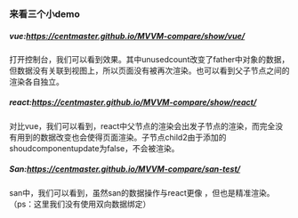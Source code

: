 ### 来看三个小demo

##### vue:<https://centmaster.github.io/MVVM-compare/show/vue/>

打开控制台，我们可以看到效果。其中unusedcount改变了father中对象的数据，但数据没有关联到视图上，所以页面没有被再次渲染。也可以看到父子节点之间的渲染各自独立。

##### react:<https://centmaster.github.io/MVVM-compare/show/react/>

对比vue，我们可以看到，react中父节点的渲染会出发子节点的渲染，而完全没有用到的数据改变也会使得页面渲染。子节点child2由于添加的shoudcomponentupdate为false，不会被渲染。

##### San:<https://centmaster.github.io/MVVM-compare/san-test/>

san中，我们可以看到，虽然san的数据操作与react更像 ，但也是精准渲染。（ps：这里我们没有使用双向数据绑定）





